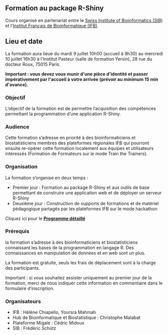 ## Formation au package R-Shiny

Cours organisé en partenariat entre le [Swiss Institute of Bioinformatics (SIB)](https://www.sib.swiss/) et l'[Institut Français de Bioinformatique (IFB)](http://www.france-bioinformatique.fr). 


## Lieu et date

La formation aura lieue du mardi 9 juillet 10h00 (accueil à 9h30) au mercredi 10 juillet 16h30 à l'Institut Pasteur (salle de formation Yersin), 28 rue du docteur Roux, 75015 Paris.

**Important : vous devez vous munir d'une pièce d'identité et passer impérativement par l'accueil à votre arrivée (prévoir au minimum 15 min d'avance).**



### Objectif

L’objectif de la formation est de permettre l’acquisition des compétences permettant la programmation d’une application R-Shiny.


### Audience

Cette formation s’adresse en priorité à des bioinformaticiens et biostatisticiens membres des plateformes régionales IFB qui pourront ensuite re-opérer cette formation localement aux équipes et utilisateurs intéressés (Formation de Formateurs sur le mode Train the Trainers).

### Organisation

La formation s’organise en deux temps :
 
- Premier jour : Formation au package R-Shiny et aux outils de base permettant de construire une application web et de déployer un serveur R-Shiny 
- Deuxième jour : Construction de supports de formations et de matériel pédagogique partagés par les plateformes IFB sur le mode hackathon  

Cliquez ici pour le **[Programme détaillé](schedule.md)**

### Prérequis

la formation s’adresse à des bioinformaticiens et biostatisticiens connaissant les bases de la programmation en langage R. Des connaissances en manipulation de données et en web sont un plus.

La formation est gratuite, seuls les frais de déplacement sont à la charge des participants. 

Important : si vous souhaitez assister uniquement au premier jour de la formation, merci de nous indiquer cette information en commentaire dans le formulaire d’inscription.  

### Organisateurs
 
- IFB : Hélène Chiapello, Yoursra Mahmah
- Hub de Bioinformatique et Biostatistique : Christophe Malabat
- Plateforme Migale : Cédric Midoux
- SIB :  Frédéric Schütz
 





